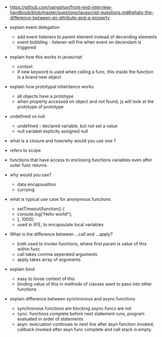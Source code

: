 - https://github.com/yangshun/front-end-interview-handbook/blob/master/questions/javascript-questions.md#whats-the-difference-between-an-attribute-and-a-property

- explain event delegation
  - add event listeners to parent element instead of decending elements 
  - event bubbling - listener will fire when event on decendant is triggered 

- explain how this works in javascript 
  - context 
  - if new keyword is used when calling a func, this inside the function is a brand new object 

- explain how prototypal inheritance works 
  - all objects have a prototype 
  - when property accessed on object and not found, js will look at the prototype of prototype

- undefined vs null
  - undefined - declared variable, but not set a value 
  - null variabel explicity assigned null

- what is a closure and how/why would you use one ?
 -  refers to scope 
 - functions that have access to enclosing functions variables
 even after outer func returns 
- why would you use?
  - data encapsualtion 
  - currying 

- what is typical use case for anonymous functions 
  - setTimeout(function() {
  - console.log('Hello world!');
  - }, 1000);
  - used in IIFE, to encapsulate local variables 

- What is the difference between ...call and ...apply?
  - both used to invoke functions, where first param is value of this within func 
  - call takes comma seperated arguments
  - apply takes array of arguments 

- explain bind 
  - easy to loose context of this
  - binding value of this in methods of classes want to pass into other functions 

- explain difference between synchronous and async functions
  - synchronous functions are blocking async funcs are not
  - sync: functions complete before next statement runs, program evaluated in order of statements 
  - asyn: execuation continues to next line after asyn function invoked, callback invoked after asyn func complete and call stack is empty.